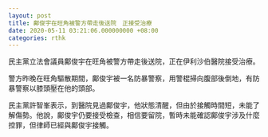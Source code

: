 ```yaml
---
layout: post
title: 鄺俊宇在旺角被警方帶走後送院　正接受治療
date: 2020-05-11 03:21:06.000000000 +08:00
categories: rthk
---
```


民主黨立法會議員鄺俊宇在旺角被警方帶走後送院，正在伊利沙伯醫院接受治療。

警方昨晚在旺角驅散期間，鄺俊宇被一名防暴警察，用警棍掃向腹部後倒地，有防暴警察以膝頭壓在他的頭部。

民主黨許智峯表示，到醫院見過鄺俊宇，他狀態清醒，但由於接觸時間短，未能了解傷勢。他說，鄺俊宇仍要接受檢查，相信要留院，暫時未能確認鄺俊宇涉及什麼控罪，但律師已經與鄺俊宇接觸。
